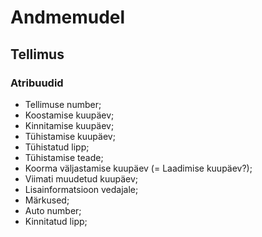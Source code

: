 # Andmemudel

## Tellimus

### Atribuudid

 * Tellimuse number;
 * Koostamise kuupäev;
 * Kinnitamise kuupäev;
 * Tühistamise kuupäev;
 * Tühistatud lipp;
 * Tühistamise teade;
 * Koorma väljastamise kuupäev (= Laadimise kuupäev?);
 * Viimati muudetud kuupäev;
 * Lisainformatsioon vedajale;
 * Märkused;
 * Auto number;
 * Kinnitatud lipp;
